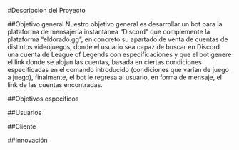 #Descripcion del Proyecto

##Objetivo general
Nuestro objetivo general es desarrollar un bot para la plataforma de mensajería instantánea “Discord” que complemente la plataforma “eldorado.gg”, en concreto su apartado de venta de cuentas de distintos videojuegos, donde el usuario sea capaz de buscar en Discord una cuenta de League of Legends con especificaciones y que el bot genere el link donde se alojan las cuentas, basada en ciertas condiciones especificadas en el comando introducido (condiciones que varían de juego a juego), finalmente, el bot le regresa al usuario, en forma de mensaje, el link de las cuentas encontradas.


##Objetivos especificos

##Usuarios

##Cliente

##Innovación
